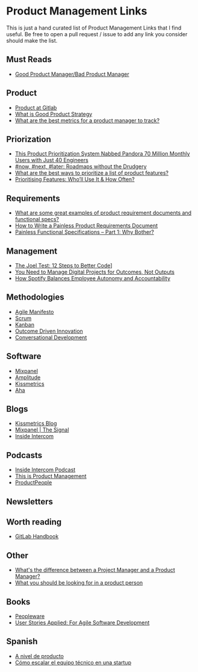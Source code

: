 # Product Management Links
This is just a hand curated list of Product Management Links that I find useful. Be free to open a pull request / issue to add any link you consider should make the list.

## Must Reads
* [Good Product Manager/Bad Product Manager](http://a16z.com/2012/06/15/good-product-managerbad-product-manager/)

## Product
* [Product at Gitlab](https://getpocket.com/a/read/1336827620)
* [What is Good Product Strategy](http://melissaperri.com/2016/07/14/what-is-good-product-strategy/)
* [What are the best metrics for a product manager to track?](https://www.quora.com/What-are-the-best-metrics-for-a-product-manager-to-track/answer/Jeff-Eddings)

## Priorization
* [This Product Prioritization System Nabbed Pandora 70 Million Monthly Users with Just 40 Engineers](http://firstround.com/review/This-Product-Prioritization-System-Nabbed-Pandora-More-Than-70-Million-Active-Monthly-Users-with-Just-40-Engineers/)
* [#now, #next, #later: Roadmaps without the Drudgery](https://medium.com/@noah_weiss/now-next-later-roadmaps-without-the-drudgery-1cfe65656645)
* [What are the best ways to prioritize a list of product features?](https://www.quora.com/Product-Management/What-are-the-best-ways-to-prioritize-a-list-of-product-features)
* [Prioritising Features: Who’ll Use It & How Often?](https://blog.intercom.com/prioritising-features-wholl-use-it-how-often/)

## Requirements
* [What are some great examples of product requirement documents and functional specs?](https://www.quora.com/What-are-some-great-examples-of-product-requirement-documents-and-functional-specs)
* [How to Write a Painless Product Requirements Document](https://www.uxpin.com/studio/blog/write-good-product-requirements-document/)
* [Painless Functional Specifications – Part 1: Why Bother?](https://www.joelonsoftware.com/2000/10/02/painless-functional-specifications-part-1-why-bother/)

## Management
* [The Joel Test: 12 Steps to Better Code](https://www.joelonsoftware.com/2000/08/09/the-joel-test-12-steps-to-better-code/)]
* [You Need to Manage Digital Projects for Outcomes, Not Outputs](https://hbr.org/2017/02/you-need-to-manage-digital-projects-for-outcomes-not-outputs)
* [How Spotify Balances Employee Autonomy and Accountability](https://hbr.org/2017/02/how-spotify-balances-employee-autonomy-and-accountability)

## Methodologies
* [Agile Manifesto](http://agilemanifesto.org/)
* [Scrum](https://en.wikipedia.org/wiki/Scrum_(software_development))
* [Kanban](https://en.wikipedia.org/wiki/Kanban_(development))
* [Outcome Driven Innovation](https://en.wikipedia.org/wiki/Outcome-Driven_Innovation)
* [Conversational Development](http://conversationaldevelopment.com/)

## Software
* [Mixpanel](https://mixpanel.com)
* [Amplitude](https://amplitude.com/)
* [Kissmetrics](https://www.kissmetrics.com/)
* [Aha](http://www.aha.io/)

## Blogs
* [Kissmetrics Blog](https://blog.kissmetrics.com/)
* [Mixpanel | The Signal](https://blog.mixpanel.com/)
* [Inside Intercom](https://blog.intercom.com/)

## Podcasts
* [Inside Intercom Podcast](https://blog.intercom.com/category/podcast/)
* [This is Product Management](http://www.thisisproductmanagement.com/)
* [ProductPeople](http://www.productpeople.tv/)

## Newsletters

## Worth reading
* [GitLab Handbook](https://getpocket.com/a/read/1336827620)

## Other
* [What's the difference between a Project Manager and a Product Manager?](https://www.quora.com/Whats-the-difference-between-a-Project-Manager-and-a-Product-Manager)
* [What you should be looking for in a product person](https://medium.com/swlh/what-you-should-be-looking-for-in-a-product-person-ee40e39a7301)

## Books
* [Peopleware](https://www.amazon.com/Peopleware-Productive-Projects-Teams-Second/dp/0932633439)
* [User Stories Applied: For Agile Software Development](https://www.amazon.com/User-Stories-Applied-Software-Development/dp/0321205685/ref=sr_1_1?s=books&ie=UTF8&qid=1488746117&sr=1-1&keywords=user+stories+applied)

## Spanish
* [A nivel de producto](http://externalidades.net/2017/02/a-nivel-de-product-management/)
* [Cómo escalar el equipo técnico en una startup](http://javisantana.com/2017/02/19/escalar-el-equipo-tecnico-en-una-startup.html)